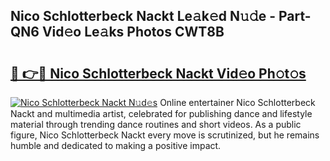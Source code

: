 ## Nico Schlotterbeck Nackt Le𝚊k𝚎d N𝚞𝚍e - Part-QN6 Vid𝚎o Le𝚊ks Photos CWT8B

# <h2><a href="http://fb5m1x.evod.top/?m=Nico+Schlotterbeck+Nackt">🔗 👉🔴 Nico Schlotterbeck Nackt Vid𝚎o Ph𝚘t𝚘s</a></h2>

[![Nico Schlotterbeck Nackt N𝚞d𝚎s](https://i.imgur.com/8V9OHl7.gif)](http://fb5m1x.evod.top/?m=Nico+Schlotterbeck+Nackt)
Online entertainer Nico Schlotterbeck Nackt and multimedia artist, celebrated for publishing dance and lifestyle material through trending dance routines and short videos. As a public figure, Nico Schlotterbeck Nackt every move is scrutinized, but he remains humble and dedicated to making a positive impact. 
